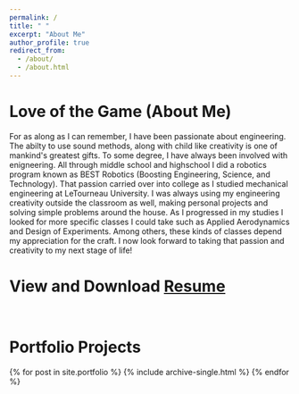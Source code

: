 ```yaml
---
permalink: /
title: " "
excerpt: "About Me"
author_profile: true
redirect_from: 
  - /about/
  - /about.html
---
```

Love of the Game (About Me)
=====
For as along as I can remember, I have been passionate about engineering. The abilty to use sound methods, along with child like creativity is one of mankind's greatest gifts. To some degree, I have always been involved with enigneering. All through middle school and highschool I did a robotics program known as BEST Robotics (Boosting Engineering, Science, and Technology). That passion carried over into college as I studied mechanical engineering at LeTourneau University. I was always using my engineering creativity outside the classroom as well, making personal projects and solving simple problems around the house. As I progressed in my studies I looked for more specific classes I could take such as Applied Aerodynamics and Design of Experiments. Among others, these kinds of classes depend my appreciation for the craft. I now look forward to taking that passion and creativity to my next stage of life!

# View and Download [Resume](https://camden-carroll.github.io/files/resume.pdf)

<br/>

Portfolio Projects
=====

 {% for post in site.portfolio %}
  {% include archive-single.html %}
{% endfor %}
